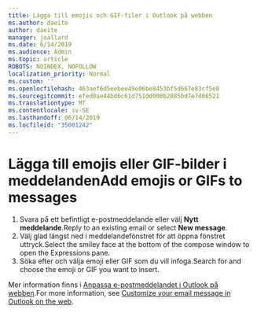 ```yaml
---
title: Lägga till emojis och GIF-filer i Outlook på webben
ms.author: daeite
author: daeite
manager: joallard
ms.date: 6/14/2019
ms.audience: Admin
ms.topic: article
ROBOTS: NOINDEX, NOFOLLOW
localization_priority: Normal
ms.custom: ''
ms.openlocfilehash: 463aef6d5eebee49e06be8453bf5d667e83cf5e0
ms.sourcegitcommit: efed0ae44bd6c61d751dd008b2885bd7e7d86521
ms.translationtype: MT
ms.contentlocale: sv-SE
ms.lasthandoff: 06/14/2019
ms.locfileid: "35001242"
---
```

# <a name="add-emojis-or-gifs-to-messages"></a><span data-ttu-id="b3cfb-102">Lägga till emojis eller GIF-bilder i meddelanden</span><span class="sxs-lookup"><span data-stu-id="b3cfb-102">Add emojis or GIFs to messages</span></span>

1. <span data-ttu-id="b3cfb-103">Svara på ett befintligt e-postmeddelande eller välj **Nytt meddelande**.</span><span class="sxs-lookup"><span data-stu-id="b3cfb-103">Reply to an existing email or select **New message**.</span></span>
1. <span data-ttu-id="b3cfb-104">Välj glad längst ned i meddelandefönstret för att öppna fönstret uttryck.</span><span class="sxs-lookup"><span data-stu-id="b3cfb-104">Select the smiley face at the bottom of the compose window to open the Expressions pane.</span></span>
1. <span data-ttu-id="b3cfb-105">Söka efter och välja emoji eller GIF som du vill infoga.</span><span class="sxs-lookup"><span data-stu-id="b3cfb-105">Search for and choose the emoji or GIF you want to insert.</span></span>

<span data-ttu-id="b3cfb-106">Mer information finns i [Anpassa e-postmeddelandet i Outlook på webben](https://support.office.com/article/079442eb-6b41-4ff5-b6e0-a83d3967ac41).</span><span class="sxs-lookup"><span data-stu-id="b3cfb-106">For more information, see [Customize your email message in Outlook on the web](https://support.office.com/article/079442eb-6b41-4ff5-b6e0-a83d3967ac41).</span></span>